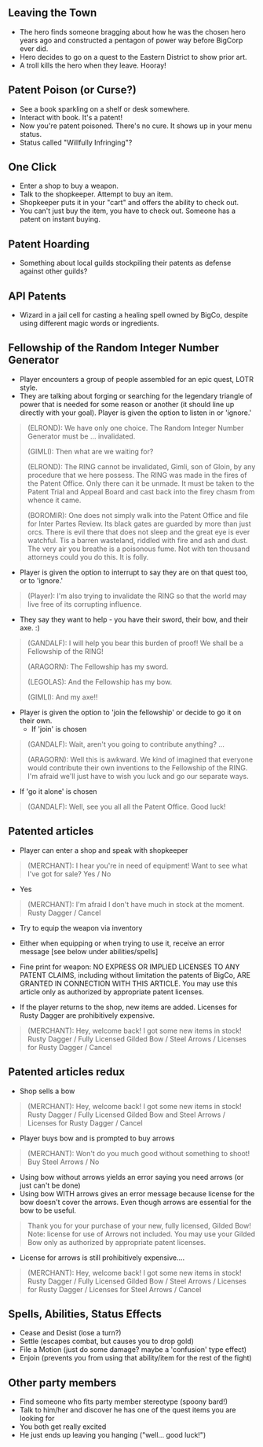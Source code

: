 

## Leaving the Town
- The hero finds someone bragging about how he was the chosen hero years ago and constructed a pentagon of power way before BigCorp ever did.
- Hero decides to go on a quest to the Eastern District to show prior art.
- A troll kills the hero when they leave. Hooray!

## Patent Poison (or Curse?)
- See a book sparkling on a shelf or desk somewhere.
- Interact with book. It's a patent!
- Now you're patent poisoned. There's no cure. It shows up in your menu status.
- Status called "Willfully Infringing"?

## One Click
- Enter a shop to buy a weapon.
- Talk to the shopkeeper. Attempt to buy an item. 
- Shopkeeper puts it in your "cart" and offers the ability to check out.
- You can't just buy the item, you have to check out. Someone has a patent on instant buying.

## Patent Hoarding
- Something about local guilds stockpiling their patents as defense against other guilds?

## API Patents
- Wizard in a jail cell for casting a healing spell owned by BigCo, despite using different magic words or ingredients.

## Fellowship of the Random Integer Number Generator
- Player encounters a group of people assembled for an epic quest, LOTR style.
- They are talking about forging or searching for the legendary triangle of power that is needed for some reason or another (it should line up directly with your goal). Player is given the option to listen in or 'ignore.'

> (ELROND): We have only one choice.  The Random Integer Number Generator must be ... invalidated.
> 
> (GIMLI): 	Then what are we waiting for?
>
> (ELROND): The RING cannot be invalidated, Gimli, son of Gloin, by any procedure that we here possess. The RING was made in the fires of the Patent Office.  Only there can it be unmade.  It must be taken to the Patent Trial and Appeal Board and cast back into the firey chasm from whence it came.
> 
> (BOROMIR):  One does not simply walk into the Patent Office and file for Inter Partes Review.  Its black gates are guarded by more than just orcs. There is evil there that does not sleep and the great eye is ever watchful.  Tis a barren wasteland, riddled with fire and ash and dust.  The very air you breathe is a poisonous fume.  Not with ten thousand attorneys could you do this. It is folly.

- Player is given the option to interrupt to say they are on that quest too, or to 'ignore.'

> (Player):  I'm also trying to invalidate the RING so that the world may live free of its corrupting influence.

- They say they want to help - you have their sword, their bow, and their axe. :)

> (GANDALF): 	I will help you bear this burden of proof! We shall be a Fellowship of the RING!
> 
> (ARAGORN): 	The Fellowship has my sword.
> 
> (LEGOLAS): 	And the Fellowship has my bow.
>
> (GIMLI): 	And my axe!!
> 

- Player is given the option to 'join the fellowship' or decide to go it on their own.
  * If 'join' is chosen

> (GANDALF):  Wait, aren't you going to contribute anything? ...
>
> (ARAGORN):  Well this is awkward. We kind of imagined that everyone would contribute their own inventions to the Fellowship of the RING. I'm afraid we'll just have to wish you luck and go our separate ways.

  * If 'go it alone' is chosen

> (GANDALF):  Well, see you all all the Patent Office. Good luck!

## Patented articles
- Player can enter a shop and speak with shopkeeper

> (MERCHANT): I hear you're in need of equipment! Want to see what I've got for sale?
> Yes / No

- Yes
> (MERCHANT): I'm afraid I don't have much in stock at the moment.
> Rusty Dagger / Cancel

- Try to equip the weapon via inventory
- Either when equipping or when trying to use it, receive an error message [see below under abilities/spells]
- Fine print for weapon: NO EXPRESS OR IMPLIED LICENSES TO ANY PATENT CLAIMS, including without limitation the patents of BigCo, ARE GRANTED IN CONNECTION WITH THIS ARTICLE. You may use this article only as authorized by appropriate patent licenses.

- If the player returns to the shop, new items are added. Licenses for Rusty Dagger are prohibitively expensive.

> (MERCHANT): Hey, welcome back! I got some new items in stock!
> Rusty Dagger / Fully Licensed Gilded Bow / Steel Arrows / Licenses for Rusty Dagger / Cancel

## Patented articles redux
- Shop sells a bow
> (MERCHANT): Hey, welcome back! I got some new items in stock!
> Rusty Dagger / Fully Licensed Gilded Bow and Steel Arrows / Licenses for Rusty Dagger / Cancel

- Player buys bow and is prompted to buy arrows

> (MERCHANT): Won't do you much good without something to shoot!
> Buy Steel Arrows / No

- Using bow without arrows yields an error saying you need arrows (or just can't be done)
- Using bow WITH arrows gives an error message because license for the bow doesn't cover the arrows. Even though arrows are essential for the bow to be useful.

> Thank you for your purchase of your new, fully licensed, Gilded Bow! Note: license for use of Arrows not included. You may use your Gilded Bow only as authorized by appropriate patent licenses.

- License for arrows is still prohibitively expensive....

> (MERCHANT): Hey, welcome back! I got some new items in stock!
> Rusty Dagger / Fully Licensed Gilded Bow / Steel Arrows / Licenses for Rusty Dagger / Licenses for Steel Arrows / Cancel

## Spells, Abilities, Status Effects
- Cease and Desist (lose a turn?)
- Settle (escapes combat, but causes you to drop gold)
- File a Motion (just do some damage? maybe a 'confusion' type effect)
- Enjoin (prevents you from using that ability/item for the rest of the fight)

## Other party members
- Find someone who fits party member stereotype (spoony bard!)
- Talk to him/her and discover he has one of the quest items you are looking for
- You both get really excited
- He just ends up leaving you hanging ("well... good luck!")
